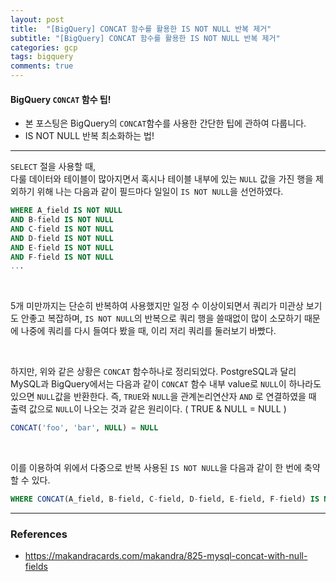 ```yaml
---
layout: post
title:  "[BigQuery] CONCAT 함수를 활용한 IS NOT NULL 반복 제거"
subtitle: "[BigQuery] CONCAT 함수를 활용한 IS NOT NULL 반복 제거"
categories: gcp
tags: bigquery
comments: true
---
```

#### BigQuery `CONCAT` 함수 팁!
- 본 포스팅은 BigQuery의 `CONCAT`함수를 사용한 간단한 팁에 관하여 다룹니다.
- IS NOT NULL 반복 최소화하는 법!

---

`SELECT` 절을 사용할 때,<br> 다룰 데이터와 테이블이 많아지면서 혹시나 테이블 내부에 있는 `NULL` 값을 가진 행을 제외하기 위해 나는 다음과 같이 필드마다 일일이 `IS NOT NULL`을 선언하였다. 

```sql
WHERE A_field IS NOT NULL
AND B-field IS NOT NULL
AND C-field IS NOT NULL
AND D-field IS NOT NULL
AND E-field IS NOT NULL
AND F-field IS NOT NULL
...
```

<br>

5개 미만까지는 단순히 반복하여 사용했지만 일정 수 이상이되면서 쿼리가 미관상 보기도 안좋고 복잡하며,  `IS NOT NULL`의 반복으로 쿼리 행을  쓸때없이 많이 소모하기 때문에 나중에 쿼리를 다시 들여다 봤을 때, 이리 저리 쿼리를 둘러보기 바빴다.

<br>

하지만, 위와 같은 상황은 `CONCAT` 함수하나로 정리되었다.
PostgreSQL과 달리 MySQL과 BigQuery에서는 다음과 같이 `CONCAT` 함수 내부 value로 `NULL`이 하나라도 있으면 `NULL`값을 반환한다. 즉,  `TRUE`와 `NULL`을 관계논리연산자 `AND` 로 연결하였을 때 출력 값으로 `NULL`이 나오는 것과 같은 원리이다. ( TRUE & NULL = NULL )

```sql
CONCAT('foo', 'bar', NULL) = NULL
```

<br>

이를 이용하여 위에서 다중으로 반복 사용된 `IS NOT NULL`을 다음과 같이 한 번에 축약할 수 있다.

```sql
WHERE CONCAT(A_field, B-field, C-field, D-field, E-field, F-field) IS NOT NULL
```





---

### References
- https://makandracards.com/makandra/825-mysql-concat-with-null-fields

